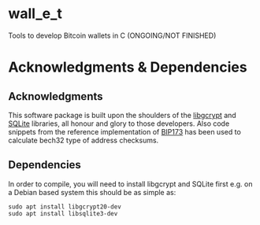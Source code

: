 # wall_e_t
Tools to develop Bitcoin wallets in C (ONGOING/NOT FINISHED)

# Acknowledgments & Dependencies
## Acknowledgments
This software package is built upon the shoulders of the [libgcrypt](https://www.gnupg.org/software/libgcrypt/index.html) and [SQLite](https://www.sqlite.org/copyright.html) libraries, all honour and glory to those developers.
Also code snippets from the reference implementation of [BIP173](https://github.com/sipa/bech32/tree/master/ref) has been used to calculate bech32 type of address checksums.

## Dependencies
In order to compile, you will need to install libgcrypt and SQLite first e.g. on a Debian based system this should be as simple as:

    sudo apt install libgcrypt20-dev
    sudo apt install libsqlite3-dev	
